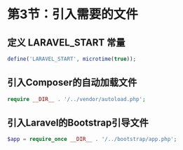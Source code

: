 # 第3节：引入需要的文件

## 定义 LARAVEL_START 常量

```php
define('LARAVEL_START', microtime(true));
```

## 引入Composer的自动加载文件
```php
require __DIR__ . '/../vendor/autoload.php';
```

## 引入Laravel的Bootstrap引导文件
```php
$app = require_once __DIR__ . '/../bootstrap/app.php';
```